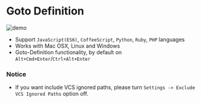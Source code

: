 # Goto Definition

![demo](http://ww1.sinaimg.cn/large/71ef46c1jw1f0f2vkw1aeg218f0p77rg.gif)

* Support `JavaScript(ES6)`, `CoffeeScript`, `Python`, `Ruby`, `PHP` languages
* Works with Mac OSX, Linux and Windows
* Goto-Definition functionality, by default on `Alt+Cmd+Enter`/`Ctrl+Alt+Enter`

### Notice

* If you want include VCS ignored paths, please turn `Settings -> Exclude VCS Ignored Paths` option off.
